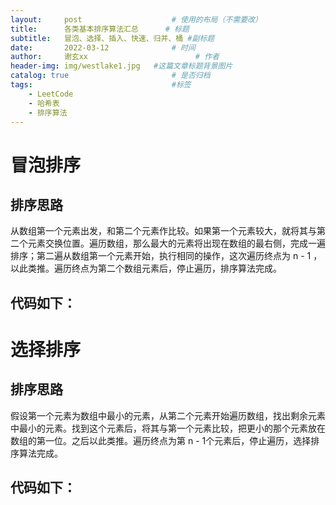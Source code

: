 ```yaml
---
layout:     post   				    # 使用的布局（不需要改）
title:      各类基本排序算法汇总		# 标题 
subtitle:   冒泡、选择、插入、快速、归并、桶 #副标题
date:       2022-03-12 				# 时间
author:     谢玄xx 						# 作者
header-img: img/westlake1.jpg 	#这篇文章标题背景图片
catalog: true 						# 是否归档
tags:								#标签
    - LeetCode
    - 哈希表
    - 排序算法
---
```


# 冒泡排序

## 排序思路

从数组第一个元素出发，和第二个元素作比较。如果第一个元素较大，就将其与第二个元素交换位置。遍历数组，那么最大的元素将出现在数组的最右侧，完成一遍排序；第二遍从数组第一个元素开始，执行相同的操作，这次遍历终点为 n - 1 ，以此类推。遍历终点为第二个数组元素后，停止遍历，排序算法完成。


## 代码如下：


# 选择排序

## 排序思路

假设第一个元素为数组中最小的元素，从第二个元素开始遍历数组，找出剩余元素中最小的元素。找到这个元素后，将其与第一个元素比较，把更小的那个元素放在数组的第一位。之后以此类推。遍历终点为第 n - 1个元素后，停止遍历，选择排序算法完成。

## 代码如下：

